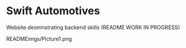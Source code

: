 # Swift Automotives
 Website deomnstrating backend skills (README WORK IN PROGRESS)

 READMEimgs/Picture1.png
